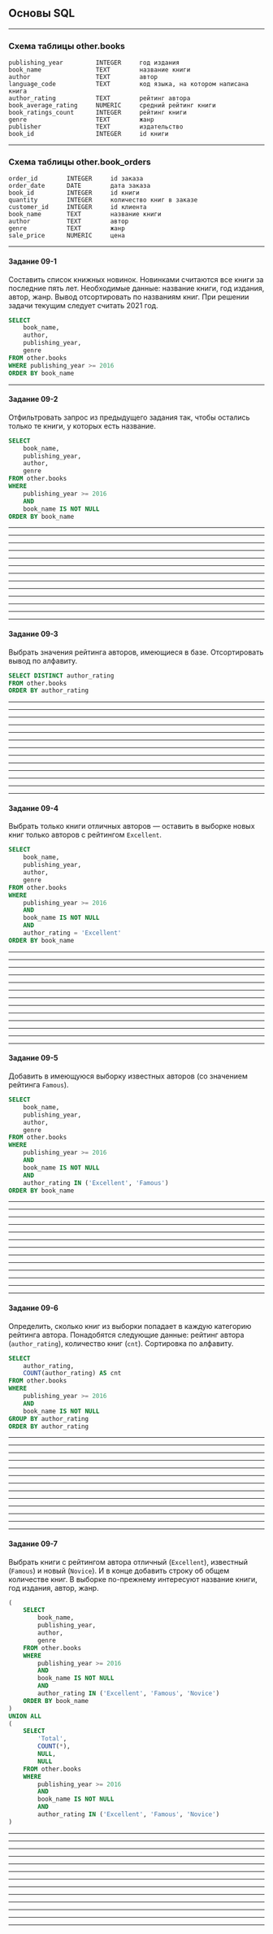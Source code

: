 ## Основы SQL ##

----

### Схема таблицы other.books ###

    publishing_year         INTEGER     год издания
    book_name               TEXT        название книги
    author                  TEXT        автор
    language_code           TEXT        код языка, на котором написана книга
    author_rating           TEXT        рейтинг автора
    book_average_rating     NUMERIC     средний рейтинг книги
    book_ratings_count      INTEGER     рейтинг книги
    genre                   TEXT        жанр
    publisher               TEXT        издательство
    book_id                 INTEGER     id книги

----

### Схема таблицы other.book_orders ###

    order_id        INTEGER     id заказа
    order_date      DATE        дата заказа
    book_id         INTEGER     id книги
    quantity        INTEGER     количество книг в заказе
    customer_id     INTEGER     id клиента
    book_name       TEXT        название книги
    author          TEXT        автор
    genre           TEXT        жанр
    sale_price      NUMERIC     цена

----

#### **Задание 09-1** ####

Составить список книжных новинок. Новинками считаются все книги за последние
пять лет. Необходимые данные: название книги, год издания, автор, жанр.
Вывод отсортировать по названиям книг. При решении задачи текущим следует
считать 2021 год.

```sql
SELECT
    book_name,
    author,
    publishing_year,
    genre
FROM other.books
WHERE publishing_year >= 2016
ORDER BY book_name
```

----

#### **Задание 09-2** ####

Отфильтровать запрос из предыдущего задания так, чтобы остались только те книги,
у которых есть название.

```sql
SELECT
    book_name,
    publishing_year,
    author,
    genre
FROM other.books
WHERE
    publishing_year >= 2016
    AND
    book_name IS NOT NULL
ORDER BY book_name
```

----

----

----

----

----

----

----

----

----

----

----

----

----

#### **Задание 09-3** ####

Выбрать значения рейтинга авторов, имеющиеся в базе.
Отсортировать вывод по алфавиту.

```sql
SELECT DISTINCT author_rating
FROM other.books
ORDER BY author_rating
```

----

----

----

----

----

----

----

----

----

----

----

----

----

#### **Задание 09-4** ####

Выбрать только книги отличных авторов&nbsp;&mdash; оставить в выборке новых книг
только авторов с рейтингом `Excellent`.

```sql
SELECT
    book_name,
    publishing_year,
    author,
    genre
FROM other.books
WHERE
    publishing_year >= 2016
    AND
    book_name IS NOT NULL
    AND
    author_rating = 'Excellent'
ORDER BY book_name
```

----

----

----

----

----

----

----

----

----

----

----

----

----

#### **Задание 09-5** ####

Добавить в имеющуюся выборку известных авторов (со значением рейтинга `Famous`).

```sql
SELECT
    book_name,
    publishing_year,
    author,
    genre
FROM other.books
WHERE
    publishing_year >= 2016
    AND
    book_name IS NOT NULL
    AND
    author_rating IN ('Excellent', 'Famous')
ORDER BY book_name
```

----

----

----

----

----

----

----

----

----

----

----

----

----

#### **Задание 09-6** ####

Определить, сколько книг из выборки попадает в каждую категорию рейтинга автора.
Понадобятся следующие данные: рейтинг автора (`author_rating`), количество книг
(`cnt`).
Сортировка по алфавиту.

```sql
SELECT
    author_rating,
    COUNT(author_rating) AS cnt
FROM other.books
WHERE
    publishing_year >= 2016
    AND
    book_name IS NOT NULL
GROUP BY author_rating
ORDER BY author_rating
```

----

----

----

----

----

----

----

----

----

----

----

----

----

#### **Задание 09-7** ####

Выбрать книги с рейтингом автора отличный (`Excellent`), известный (`Famous`) и
новый (`Novice`). И в конце добавить строку об общем количестве книг. В выборке
по-прежнему интересуют название книги, год издания, автор, жанр.

```sql
(
    SELECT
        book_name,
        publishing_year,
        author,
        genre
    FROM other.books
    WHERE
        publishing_year >= 2016
        AND
        book_name IS NOT NULL
        AND
        author_rating IN ('Excellent', 'Famous', 'Novice')
    ORDER BY book_name
)
UNION ALL
(
    SELECT
        'Total',
        COUNT(*),
        NULL,
        NULL
    FROM other.books
    WHERE
        publishing_year >= 2016
        AND
        book_name IS NOT NULL
        AND
        author_rating IN ('Excellent', 'Famous', 'Novice')
)
```

----

----

----

----

----

----

----

----

----

----

----

----

----
